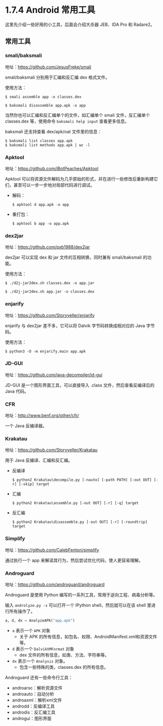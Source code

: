# 1.7.4 Android 常用工具

这里先介绍一些好用的小工具，后面会介绍大杀器 JEB、IDA Pro 和 Radare2。

## 常用工具

### smali/baksmali

地址：<https://github.com/JesusFreke/smali>

smali/baksmali 分别用于汇编和反汇编 dex 格式文件。

使用方法：

```text
$ smali assemble app -o classes.dex

$ baksmali disassemble app.apk -o app
```

当然你也可以汇编和反汇编单个的文件，如汇编单个 smali 文件，反汇编单个 classes.dex 等，使用命令 `baksmali help input` 查看更多信息。

baksmali 还支持查看 dex/apk/oat 文件里的信息：

```text
$ baksmali list classes app.apk
$ baksmali list methods app.apk | wc -l
```

### Apktool

地址：<https://github.com/iBotPeaches/Apktool>

Apktool 可以将资源文件解码为几乎原始的形式，并在进行一些修改后重新构建它们，甚至可以一步一步地对局部代码进行调试。

- 解码：

  ```text
  $ apktool d app.apk -o app
  ```

- 重打包：

  ```text
  $ apktool b app -o app.apk
  ```

### dex2jar

地址：<https://github.com/pxb1988/dex2jar>

dex2jar 可以实现 dex 和 jar 文件的互相转换，同时兼有 smali/baksmali 的功能。

使用方法：

```text
$ ./d2j-jar2dex.sh classes.dex -o app.jar

$ ./d2j-jar2dex.sh app.jar -o classes.dex
```

### enjarify

地址：<https://github.com/Storyyeller/enjarify>

enjarify 与 dex2jar 差不多，它可以将 Dalvik 字节码转换成相对应的 Java 字节码。

使用方法：

```text
$ python3 -O -m enjarify.main app.apk
```

### JD-GUI

地址：<https://github.com/java-decompiler/jd-gui>

JD-GUI 是一个图形界面工具，可以直接导入 .class 文件，然后查看反编译后的 Java 代码。

### CFR

地址：<http://www.benf.org/other/cfr/>

一个 Java 反编译器。

### Krakatau

地址：<https://github.com/Storyyeller/Krakatau>

用于 Java 反编译、汇编和反汇编。

- 反编译

  ```text
  $ python2 Krakatau\decompile.py [-nauto] [-path PATH] [-out OUT] [-r] [-skip] target
  ```

- 汇编

  ```text
  $ python2 Krakatau\assemble.py [-out OUT] [-r] [-q] target
  ```

- 反汇编

  ```text
  $ python2 Krakatau\disassemble.py [-out OUT] [-r] [-roundtrip] target
  ```

### Simplify

地址：<https://github.com/CalebFenton/simplify>

通过执行一个 app 来解读其行为，然后尝试优化代码，使人更容易理解。

### Androguard

地址：<https://github.com/androguard/androguard>

Androguard 是使用 Python 编写的一系列工具，常用于逆向工程、病毒分析等。

输入 `androlyze.py -s` 可以打开一个 IPython shell，然后就可以在该 shell 里进行所有操作了。

```python
a, d, dx = AnalyzeAPK("app.apk")
```

- `a` 表示一个 `APK` 对象
  - 关于 APK 的所有信息，如包名、权限、AndroidManifest.xml和资源文件等。
- `d` 表示一个 `DalvikVMFormat` 对象
  - dex 文件的所有信息，如类、方法、字符串等。
- `dx` 表示一个 `Analysis` 对象。
  - 包含一些特殊的类，classes.dex 的所有信息。

Androguard 还有一些命令行工具：

- androarsc：解析资源文件
- androauto：自动分析
- androaxml：解析xml文件
- androdd：反编译工具
- androdis：反汇编工具
- androgui：图形界面
